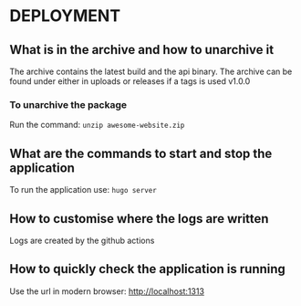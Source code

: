 # DEPLOYMENT

## What is in the archive and how to unarchive it

The archive contains the latest build and the api binary.
The archive can be found under either in uploads or releases if a tags is used v1.0.0

### To unarchive the package

Run the command:
`unzip awesome-website.zip`

## What are the commands to start and stop the application

To run the application use:
`hugo server`

## How to customise where the logs are written

Logs are created by the github actions

## How to quickly check the application is running

Use the url in modern browser: <http://localhost:1313>
